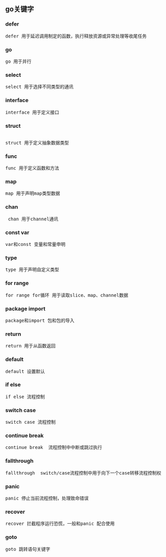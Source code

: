 ## go关键字

### defer  
<pre>
defer 用于延迟调用制定的函数，执行释放资源或异常处理等收尾任务
</pre>   
   
### go  
<pre>
go 用于并行 
</pre>

### select 
<pre>
select 用于选择不同类型的通讯 
</pre>

### interface    
<pre>
interface 用于定义接口
</pre>
 
### struct
<pre> 
struct 用于定义抽象数据类型 
</pre>

### func 
<pre>
func 用于定义函数和方法
</pre>  
  
### map   
<pre>
map 用于声明map类型数据
</pre>        

### chan
<pre>
 chan 用于channel通讯 
</pre>
  
### const var  
<pre>
var和const 变量和常量申明 
</pre>

### type 
<pre>
type 用于声明自定义类型 
</pre>

### for range   
<pre>
for range for循环 用于读取slice、map、channel数据
</pre>  

### package import
<pre>
package和import 包和包的导入
</pre>
    
### return 
<pre>
return 用于从函数返回 
</pre>      

### default      
<pre>
default 设置默认
</pre>

### if else 
<pre>
if else 流程控制
</pre>

### switch case
<pre>
switch case 流程控制
</pre>

### continue break 
<pre>
continue break  流程控制中中断或跳过执行
</pre>

### fallthrough  
<pre>
fallthrough  switch/case流程控制中用于向下一个case转移流程控制权
</pre>

### panic
<pre>
panic 停止当前流程控制，处理致命错误
</pre>

### recover
<pre>
recover 拦截程序运行恐慌，一般和panic 配合使用
</pre>

### goto 
<pre>
goto 跳转语句关键字
</pre>





 



